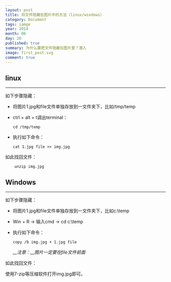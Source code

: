 ```yaml
---
layout: post
title: 将文件隐藏在图片中的方法（linux/windows）
category: Document
tags: iamge
year: 2014
month: 06
day: 20
published: true
summary: 为什么要把文件隐藏在图片里？潜入
image: first_post.svg
comment: true
---
```


## linux

------

如下步骤隐藏：

- 将图片1.jpg和file文件单独存放到一文件夹下，比如/tmp/temp
- ctrl + alt + t调出terminal：

    ```
    cd /tmp/temp
    ```
- 执行如下命令：

    ```
    cat 1.jpg file >> img.jpg
    ```

如此找回文件：

```
    unzip img.jpg
```

## Windows

------

如下步骤隐藏：

- 将图片1.jpg和file文件单独存放到一文件夹下，比如c:\temp
- Win + R -> 输入cmd -> cd c:\temp
- 执行如下命令：

    ```
    copy /b img.jpg + 1.jpg file
    ```
    *__注意：__图片一定要在file文件前面*

如此找回文件：

使用7-zip等压缩软件打开img.jpg即可。